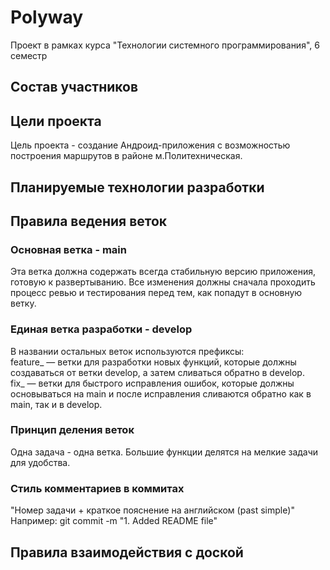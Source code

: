 # Polyway
Проект в рамках курса "Технологии системного программирования", 6 семестр

## Состав участников

## Цели проекта
Цель проекта - создание Андроид-приложения с возможностью построения маршрутов в районе м.Политехническая.

## Планируемые технологии разработки

## Правила ведения веток
### Основная ветка - main<br> 
Эта ветка должна содержать всегда стабильную версию приложения, готовую к развертыванию. Все изменения должны сначала проходить процесс ревью и тестирования перед тем, как попадут в основную ветку.

### Единая ветка разработки - develop <br> 
В названии остальных веток используются префиксы:<br> 
feature_ — ветки для разработки новых функций, которые должны создаваться от ветки develop, а затем сливаться обратно в develop.<br> 
fix_ — ветки для быстрого исправления ошибок, которые должны основываться на main и после исправления сливаются обратно как в main, так и в develop.<br> 

### Принцип деления веток <br> 
Одна задача - одна ветка. Большие функции делятся на мелкие задачи для удобства.  

### Стиль комментариев в коммитах <br>
"Номер задачи + краткое пояснение на английском (past simple)"<br> 
Например: git commit -m "1. Added README file"<br> 

## Правила взаимодействия с доской
